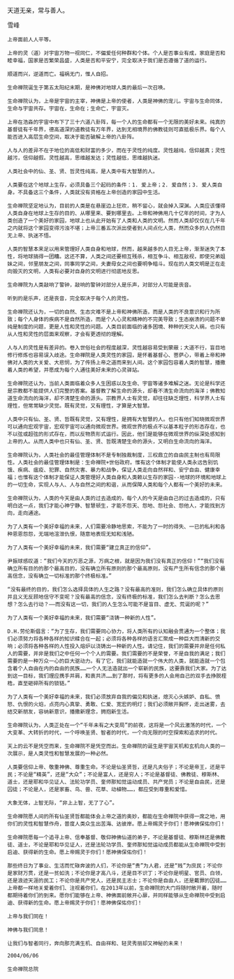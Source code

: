 天道无亲，常与善人。

雪峰


    上帝面前人人平等。

    上帝的灵（道）对宇宙万物一视同仁，不偏爱任何种群和个体。个人是否事业有成，家庭是否和睦幸福，国家是否繁荣昌盛，人类是否和平安宁，完全取决于我们是否遵循了道的运行。

    顺道而兴，逆道而亡。福祸无门，惟人自招。

    生命禅院诞生于第五太阳纪末期，是神佛对地球人类的最后一次召唤。

    生命禅院认为，上帝是宇宙的主宰，神佛是上帝的使者，人类是神佛的宠儿。宇宙与生命同体，生命与宇宙共存。宇宙在，生命在；生命亡，宇宙灭。

    上帝在浩淼的宇宙中布下了三十六道八卦阵，每一个人的生命都有一个无限的美好未来。纯真的基督徒有千年界，德高道深的道教徒有万年界，达到无相境界的佛教徒则可直抵极乐界。每个人能否进入高层生命空间，取决于能否破解上帝的八卦阵。

    人与人的差异不在于地位的高低和财富的多少，而在于灵性的纯度。灵性越纯，信仰越真；灵性越污，信仰越假。灵性越高，思维越发达；灵性越低，思维越执迷。

    人类社会中的仙、圣、贤、哲灵性纯高，是人类中有大智慧的人。

    人类要在这个地球上生存，必须具备三个起码的条件：1. 爱上帝；2. 爱自然；3. 爱人类自身。不具备这三个条件，人类就没有资格在上帝创造的家园中生活。

    生命禅院坚定地认为，目前的人类是在悬崖边上狂欢，稍不留心，就会掉入深渊。人类应该懂得人类自身在地球上生存的目的、从哪里来、要到哪里去。上帝和神佛用几十亿年的时间，才为人类创造了一个美好的家园，地球上也从此开始有了人类和人类的文明。然而人类却仅仅在几千年之内就将这个家园变得污浊不堪；上帝三番五次派出使者到人间点化人类，然而众多的人仍然目无上帝、执迷不悟。

    人类的智慧本来足以用来管理好人类自身和地球，然而，越来越多的人目无上帝，渐渐迷失了本性，将地球搞得一团糟。这还不算，人类之间还要相互残杀，相互争斗、相互敌视，即使兄弟姐妹之间，邻里朋友之间，同事同学之间，夫妻母女之间也要明争暗斗。现在的人类文明是正在走向毁灭的文明，人类有必要对自身的文明进行彻底地反思。

    生命禅院为人类敲响了警钟，敲响的警钟对部分人是乐声，对部分人可能是丧音。

    听到的是乐声，还是丧音，完全取决于每个人的灵性。

    生命禅院还认为，一切的自然、生态灾难不是上帝和神佛所造，而是人类的不良意识和行为所致；每个人身体的疾病不是自然所造，而是个人心灵和精神的不完美导致；生态崩溃的问题不单纯是制度的问题，更是人性和灵性的问题。人类目前面临的诸多困境、种种的天灾人祸，也只有从人性和灵性的层面来观察，才会有更透彻的理解。

    人与人的灵性是有差异的。卷入世俗社会的程度越深，灵性越容易受到蒙蔽；大道不行，盲目地修行修炼也容易误入歧途。生命禅院是人类灵性的家园，是怀着基督心、菩萨心，带着上帝和神佛对人类的大关爱、大悲悯，为了传扬上帝之道而来到人间。这个家园包容着人类的智慧，播撒着人类的希望，并愿成为每个人通往美好未来的心灵驿站。

    生命禅院还认为，当前人类面临着众多人生困惑以及生命、宇宙等诸多难解之迷。无论是科学还是宗教都不能提供人们完整的答案。基督教了解生命的源头，却看不清生命流向的海洋；佛教知道生命流向的海洋，却不清楚生命的源头。宗教界人士有灵觉，却往往缺乏理性，科学界人士有理性，但常常缺少灵觉。既有灵觉，又有理性，才算是大智慧。

    人类中只有仙、圣、贤、哲既有灵觉，又有理性，是拥有大智慧的人。也只有他们知晓微观世界可以通向宏观宇宙，宏观宇宙可以通向微观世界。微观世界的极点不以基本粒子的形态存在，也不以弦或超弦的形式存在，而以反物质形式运行。因此，他们是能够在微观世界的纵深处感知到上帝的人。从而人类中也只有仙、圣、贤、哲既清楚生命的源头，又明白生命流向的海洋。

    生命禅院认为，人类社会的最佳管理体制不是专制独裁制度，三权鼎立的自由民主制也有局限性。人类社会的最佳管理体制是：生命禅院+世俗政府。惟有这个体制才能使人类永远告别饥饿、疾病、瘟疫、犯罪、自然灾害、暴力和战争，保证人类走向自然祥和、安宁自由、健康幸福；也惟有这个体制才能保证人类管理好人类自身和人类赖以生存的家园--地球的环境和地球上的一切生命，实现人与人、人与自然之间的和谐，从而保障人类和每个人都有一个美好的未来。

    生命禅院认为，人类的今天是由人类的过去造成的，每个人的今天是由自己的过去造成的，只有明白这一点，我们才能心神宁静、智慧顿生，才能不怨天、怨地、怨社会、怨他人，才能找到方向，走向通途。

    为了人类有一个美好幸福的未来，人们需要冷静地思索，不能为了一时的得失、一已的私利和各种恩恩怨怨，无端地渲泄仇恨，随意地表现无知和浅陋。

    为了人类有一个美好幸福的未来，我们需要“建立真正的信仰”。

    尹振球感叹道：“我们今天的万恶之源，万病之根，就是因为我们没有真正的信仰！”“我们没有确立所有目的的那个最高目的，没有确立所有原则的那个最高原则，没有产生所有信念的那个最高信念，没有确立一切标准的那个终极标准。”

    “没有最终的目的，我们怎么选择具体的人生之路？没有最高的准则，我们怎么确立具体的原则并且义无反顾地信守不变呢？没有最高的信念，没有终极的标准，我们怎么去判断？怎么去思想？怎么去行动？——而没有这一切，我们的人生怎么可能不是盲目、虚无、荒诞的呢？”

    为了人类有一个美好幸福的未来，我们需要“浇铸一种新的人性”。

    D.H.劳伦斯倡言：“为了生存，我们需要同心协力，将人类所有的认知融会贯通为一个整体；我们必须努力将各种各样的知识糅合在一起；必须将各种各样的语言汇聚成一种巨大而清新的交响；必须将各种各样的人性投入熔炉以浇铸出一种新的人性。请记住，我们的需要并非是任何私人的需要，并非是我们之中任何一个个人的需要。我们需要的不是荣誉，不是自我的满足；我们需要的是一种万众一心的巨大驱动力。有了它，我们就能造就一个伟大的人类，就能造就一个包含着个人自由在内的自由的民族……一个人无法造就出一个崭新的民族，这要靠我们大家。为了达到这一目标，我们理应携手并肩，和衷共济……到了那时，将有更多的人会用自己的双手去挣脱桎梏，直至砸碎所有的锁链。”

    为了人类有一个美好幸福的未来，我们必须放弃自我的偏见和执迷，熄灭心头嫉妒、自私、愤怒、仇恨的火焰，点亮内心真挚、勇敢、仁爱、宽宏的明灯；我们必须敞开胸怀，走出迷雾，去结交新朋友，容纳新意识，播撒新理念，拥抱新生活。

    生命禅院认为，人类正处在一个“千年未有之大变局”的前夜，这将是一个风云激荡的时代，一个大变革、大转折的时代，一个呼唤圣贤、智者的时代，一个向无限的时空探索和追求的时代。

    天上的云不是凭空而来，生命禅院不是凭空而出。生命禅院的诞生是宇宙天机和玄机向人类的一次展示，是人类灵性和智慧发展的一种必然。

    人类要信仰上帝、敬重神佛、尊重生命。不论是仙圣贤哲，还是凡夫俗子；不论是帝王，还是平民；不论是“精英”，还是“大众”；不论是富人，还是穷人；不论是基督徒、佛教徒、穆斯林、道士，还是耶和华见证人、法轮功学员、奎师那知觉运动成员、共产党员；不论是自由民，还是囚徒；不论是人，还是家畜、鸟、兽、花草、动植物……，都应受到尊重和爱惜。

    大象无体，上智无际，“非上上智，无了了心”。

    生命禅院愿人间的所有仙圣贤哲都能体会上帝之道的奥妙，都能在生命禅院中获得一席之地，用你们的灵性和智慧作舟，普度人类众生出苦海、达彼岸。愿上帝赐灵于你们！愿神佛保佑你们！

    生命禅院愿每一个追寻上帝、信奉基督、敬仰神佛仙道的弟子，不论是基督徒、穆斯林还是佛教徒、道士，不论是耶和华见证人，还是法轮功学员、奎师那知觉运动成员都能从生命禅院中受到启迪、获得新的生命。愿上帝赐灵于你们！愿神佛保佑你们！

    那些终日为了事业、生活而忙碌奔波的人们，不论你是“贵”为人君，还是“贱”为庶民；不论你是家财万贯，还是一贫如洗；不论你是才高八斗，还是目不识丁；不论你是明星、官员、白领，还是浪迹天涯的民工；不论你是共产党人，还是民主志士；不论你是自由人，还是戴罪的囚徒……上帝都一样地关爱着你们、注视着你们，在2013年以前，生命禅院的大门将随时敞开着，随时都期待着你们的到来。愿你们能够在上帝、神佛面前敞开心扉，并同样能够从生命禅院中受到启迪、获得新的生命。愿上帝赐灵于你们！愿神佛保佑你们！

    上帝与我们同在！

    神佛与我们同息！

    让我们与智者同行，奔向那充满生机、自由祥和、轻灵秀丽却又神秘的未来！

    2004/06/06

    生命禅院总院




